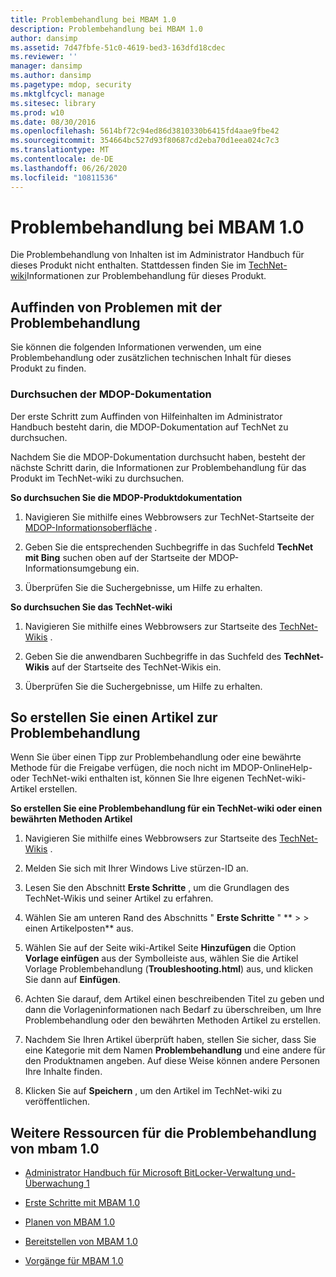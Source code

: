 ```yaml
---
title: Problembehandlung bei MBAM 1.0
description: Problembehandlung bei MBAM 1.0
author: dansimp
ms.assetid: 7d47fbfe-51c0-4619-bed3-163dfd18cdec
ms.reviewer: ''
manager: dansimp
ms.author: dansimp
ms.pagetype: mdop, security
ms.mktglfcycl: manage
ms.sitesec: library
ms.prod: w10
ms.date: 08/30/2016
ms.openlocfilehash: 5614bf72c94ed86d3810330b6415fd4aae9fbe42
ms.sourcegitcommit: 354664bc527d93f80687cd2eba70d1eea024c7c3
ms.translationtype: MT
ms.contentlocale: de-DE
ms.lasthandoff: 06/26/2020
ms.locfileid: "10811536"
---
```

# Problembehandlung bei MBAM 1.0


Die Problembehandlung von Inhalten ist im Administrator Handbuch für dieses Produkt nicht enthalten. Stattdessen finden Sie im [TechNet-wiki](https://go.microsoft.com/fwlink/p/?LinkId=224905)Informationen zur Problembehandlung für dieses Produkt.

## Auffinden von Problemen mit der Problembehandlung


Sie können die folgenden Informationen verwenden, um eine Problembehandlung oder zusätzlichen technischen Inhalt für dieses Produkt zu finden.

### Durchsuchen der MDOP-Dokumentation

Der erste Schritt zum Auffinden von Hilfeinhalten im Administrator Handbuch besteht darin, die MDOP-Dokumentation auf TechNet zu durchsuchen.

Nachdem Sie die MDOP-Dokumentation durchsucht haben, besteht der nächste Schritt darin, die Informationen zur Problembehandlung für das Produkt im TechNet-wiki zu durchsuchen.

**So durchsuchen Sie die MDOP-Produktdokumentation**

1.  Navigieren Sie mithilfe eines Webbrowsers zur TechNet-Startseite der [MDOP-Informationsoberfläche](https://go.microsoft.com/fwlink/?LinkId=236032) .

2.  Geben Sie die entsprechenden Suchbegriffe in das Suchfeld **TechNet mit Bing** suchen oben auf der Startseite der MDOP-Informationsumgebung ein.

3.  Überprüfen Sie die Suchergebnisse, um Hilfe zu erhalten.

**So durchsuchen Sie das TechNet-wiki**

1.  Navigieren Sie mithilfe eines Webbrowsers zur Startseite des [TechNet-Wikis](https://go.microsoft.com/fwlink/p/?LinkId=224905) .

2.  Geben Sie die anwendbaren Suchbegriffe in das Suchfeld des **TechNet-Wikis** auf der Startseite des TechNet-Wikis ein.

3.  Überprüfen Sie die Suchergebnisse, um Hilfe zu erhalten.

## So erstellen Sie einen Artikel zur Problembehandlung


Wenn Sie über einen Tipp zur Problembehandlung oder eine bewährte Methode für die Freigabe verfügen, die noch nicht im MDOP-OnlineHelp-oder TechNet-wiki enthalten ist, können Sie Ihre eigenen TechNet-wiki-Artikel erstellen.

**So erstellen Sie eine Problembehandlung für ein TechNet-wiki oder einen bewährten Methoden Artikel**

1.  Navigieren Sie mithilfe eines Webbrowsers zur Startseite des [TechNet-Wikis](https://go.microsoft.com/fwlink/p/?LinkId=224905) .

2.  Melden Sie sich mit Ihrer Windows Live stürzen-ID an.

3.  Lesen Sie den Abschnitt **Erste Schritte** , um die Grundlagen des TechNet-Wikis und seiner Artikel zu erfahren.

4.  Wählen Sie am unteren Rand des Abschnitts " **Erste Schritte** " ** &gt; &gt; einen Artikelposten** aus.

5.  Wählen Sie auf der Seite wiki-Artikel Seite **Hinzufügen** die Option **Vorlage einfügen** aus der Symbolleiste aus, wählen Sie die Artikel Vorlage Problembehandlung (**Troubleshooting.html**) aus, und klicken Sie dann auf **Einfügen**.

6.  Achten Sie darauf, dem Artikel einen beschreibenden Titel zu geben und dann die Vorlageninformationen nach Bedarf zu überschreiben, um Ihre Problembehandlung oder den bewährten Methoden Artikel zu erstellen.

7.  Nachdem Sie Ihren Artikel überprüft haben, stellen Sie sicher, dass Sie eine Kategorie mit dem Namen **Problembehandlung** und eine andere für den Produktnamen angeben. Auf diese Weise können andere Personen Ihre Inhalte finden.

8.  Klicken Sie auf **Speichern** , um den Artikel im TechNet-wiki zu veröffentlichen.

## Weitere Ressourcen für die Problembehandlung von mbam 1.0


-   [Administrator Handbuch für Microsoft BitLocker-Verwaltung und-Überwachung 1](index.md)

-   [Erste Schritte mit MBAM 1.0](getting-started-with-mbam-10.md)

-   [Planen von MBAM 1.0](planning-for-mbam-10.md)

-   [Bereitstellen von MBAM 1.0](deploying-mbam-10.md)

-   [Vorgänge für MBAM 1.0](operations-for-mbam-10.md)

 

 





